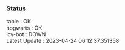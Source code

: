 ### Status


table : OK  
hogwarts : OK  
icy-bot : DOWN  
Latest Update : 2023-04-24 06:12:37.351358
